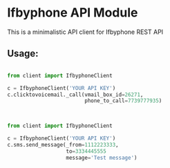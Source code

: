 Ifbyphone API Module
====================
 
This is a minimalistic API client for Ifbyphone REST API

Usage:
------

```python

from client import IfbyphoneClient

c = IfbyphoneClient('YOUR API KEY')
c.clicktovoicemail._call(vmail_box_id=26271, 
                         phone_to_call=7739777935)
                 
```

```python

from client import IfbyphoneClient

c = IfbyphoneClient('YOUR API KEY')
c.sms.send_message(_from=1112223333, 
                   to=3334445555
                   message='Test message')
```
                 
